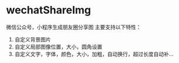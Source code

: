 # wechatShareImg
微信公众号，小程序生成朋友圈分享图
主要支持以下特性： 
1. 自定义背景图片
2. 自定义局部图像位置，大小，圆角设置
3. 自定义文字，字体，颜色，大小，加粗，自动换行，超过长度自动补...

